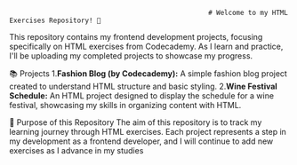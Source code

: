                                                       # Welcome to my HTML Exercises Repository! 🌟

This repository contains my frontend development projects, focusing specifically on HTML exercises from Codecademy. As I learn and practice, I'll be uploading my completed projects to showcase my progress.

📚 Projects
1.**Fashion Blog (by Codecademy):** A simple fashion blog project created to understand HTML structure and basic styling.
2.**Wine Festival Schedule:** An HTML project designed to display the schedule for a wine festival, showcasing my skills in organizing content with HTML.

🎯 Purpose of this Repository
The aim of this repository is to track my learning journey through HTML exercises. Each project represents a step in my development as a frontend developer, and I will continue to add new exercises as I advance in my studies

